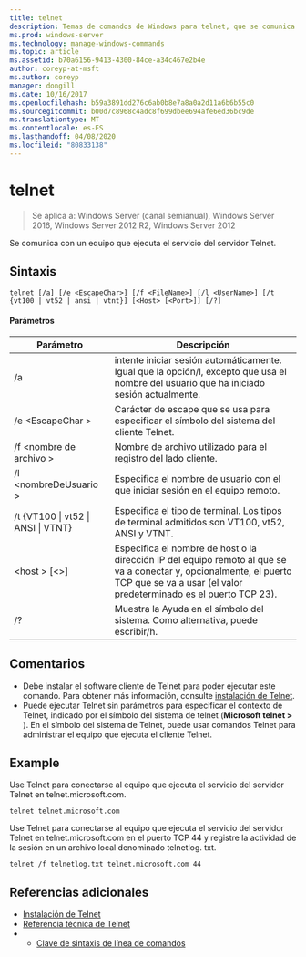```yaml
---
title: telnet
description: Temas de comandos de Windows para telnet, que se comunica con un equipo que ejecuta el servicio del servidor Telnet.
ms.prod: windows-server
ms.technology: manage-windows-commands
ms.topic: article
ms.assetid: b70a6156-9413-4300-84ce-a34c467e2b4e
author: coreyp-at-msft
ms.author: coreyp
manager: dongill
ms.date: 10/16/2017
ms.openlocfilehash: b59a3891dd276c6ab0b8e7a8a0a2d11a6b6b55c0
ms.sourcegitcommit: b00d7c8968c4adc8f699dbee694afe6ed36bc9de
ms.translationtype: MT
ms.contentlocale: es-ES
ms.lasthandoff: 04/08/2020
ms.locfileid: "80833138"
---
```

# <a name="telnet"></a>telnet

>Se aplica a: Windows Server (canal semianual), Windows Server 2016, Windows Server 2012 R2, Windows Server 2012

Se comunica con un equipo que ejecuta el servicio del servidor Telnet.
 
## <a name="syntax"></a>Sintaxis
```
telnet [/a] [/e <EscapeChar>] [/f <FileName>] [/l <UserName>] [/t {vt100 | vt52 | ansi | vtnt}] [<Host> [<Port>]] [/?]
```
#### <a name="parameters"></a>Parámetros
|Parámetro|Descripción|
|-------|--------|
|/a|intente iniciar sesión automáticamente. Igual que la opción/l, excepto que usa el nombre del usuario que ha iniciado sesión actualmente.|
|/e \<EscapeChar >|Carácter de escape que se usa para especificar el símbolo del sistema del cliente Telnet.|
|/f \<nombre de archivo >|Nombre de archivo utilizado para el registro del lado cliente.|
|/l \<nombreDeUsuario >|Especifica el nombre de usuario con el que iniciar sesión en el equipo remoto.|
|/t {VT100 &#124; vt52 &#124; ANSI &#124; VTNT}|Especifica el tipo de terminal. Los tipos de terminal admitidos son VT100, vt52, ANSI y VTNT.|
|\<host > [\<>]|Especifica el nombre de host o la dirección IP del equipo remoto al que se va a conectar y, opcionalmente, el puerto TCP que se va a usar (el valor predeterminado es el puerto TCP 23).|
|/?|Muestra la Ayuda en el símbolo del sistema. Como alternativa, puede escribir/h.|

## <a name="remarks"></a>Comentarios
-   Debe instalar el software cliente de Telnet para poder ejecutar este comando. Para obtener más información, consulte [instalación de Telnet](https://technet.microsoft.com/library/cc754293(v=ws.10).aspx).
-   Puede ejecutar Telnet sin parámetros para especificar el contexto de Telnet, indicado por el símbolo del sistema de telnet (**Microsoft telnet >** ). En el símbolo del sistema de Telnet, puede usar comandos Telnet para administrar el equipo que ejecuta el cliente Telnet.

## <a name="examples"></a><a name=BKMK_Examples></a>Example
Use Telnet para conectarse al equipo que ejecuta el servicio del servidor Telnet en telnet.microsoft.com.
```
telnet telnet.microsoft.com
```
Use Telnet para conectarse al equipo que ejecuta el servicio del servidor Telnet en telnet.microsoft.com en el puerto TCP 44 y registre la actividad de la sesión en un archivo local denominado telnetlog. txt.
```
telnet /f telnetlog.txt telnet.microsoft.com 44
```

## <a name="additional-references"></a>Referencias adicionales
-   [Instalación de Telnet](https://technet.microsoft.com/library/cc754293(v=ws.10).aspx)
-   [Referencia técnica de Telnet](https://technet.microsoft.com/library/cc754987(v=ws.10).aspx)
-   - [Clave de sintaxis de línea de comandos](command-line-syntax-key.md)
